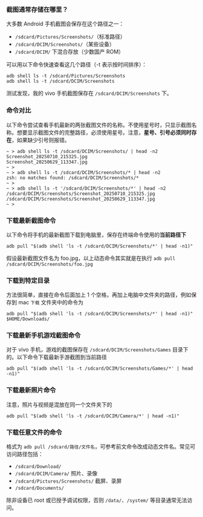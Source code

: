 ### 截图通常存储在哪里？

大多数 Android 手机截图会保存在这个路径之一：

- `/sdcard/Pictures/Screenshots/`（标准路径）
- `/sdcard/DCIM/Screenshots/`（某些设备）
- `/sdcard/DCIM/` 下混合存放（少数国产 ROM）

可以用以下命令快速查看这几个路径（-t 表示按时间排序）：

```shell
adb shell ls -t /sdcard/Pictures/Screenshots
adb shell ls -t /sdcard/DCIM/Screenshots
```

测试发现，我的 vivo 手机截图保存在 `/sdcard/DCIM/Screenshots` 下。

### 命令对比

以下命令尝试查看手机最新的两张截图文件的名称。不使用星号时，只显示截图名称。想要显示截图文件的完整路径，必须使用星号。注意，**星号、引号必须同时存在**，如果缺少引号则报错。

```shell
~ > adb shell ls -t /sdcard/DCIM/Screenshots/ | head -n2
Screenshot_20250710_215325.jpg
Screenshot_20250629_113347.jpg
~ >
~ > adb shell ls -t /sdcard/DCIM/Screenshots/* | head -n2
zsh: no matches found: /sdcard/DCIM/Screenshots/*
~ >
~ > adb shell ls -t '/sdcard/DCIM/Screenshots/*' | head -n2
/sdcard/DCIM/Screenshots/Screenshot_20250710_215325.jpg
/sdcard/DCIM/Screenshots/Screenshot_20250629_113347.jpg
~ >
```

### 下载最新截图命令

以下命令将手机的最新截图下载到电脑里，保存在终端命令使用的**当前路径下**

```shell
adb pull "$(adb shell 'ls -t /sdcard/DCIM/Screenshots/*' | head -n1)"
```

假设最新截图文件名为 foo.jpg，以上动态命令其实就是在执行
`adb pull /sdcard/DCIM/Screenshots/foo.jpg`

### 下载到特定目录

方法很简单，直接在命令后面加上 1 个空格，再加上电脑中文件夹的路径，例如保存到 mac `下载` 文件夹中的命令为

```shell
adb pull "$(adb shell 'ls -t /sdcard/DCIM/Screenshots/*' | head -n1)" $HOME/Downloads/
```

### 下载最新手机游戏截图命令

对于 vivo 手机，游戏的截图保存在 `/sdcard/DCIM/Screenshots/Games` 目录下的。以下命令下载最新手游截图到当前路径

```shell
adb pull "$(adb shell 'ls -t /sdcard/DCIM/Screenshots/Games/*' | head -n1)"
```

### 下载最新照片命令

注意，照片与视频是混放在同一个文件夹下的

```shell
adb pull "$(adb shell 'ls -t /sdcard/DCIM/Camera/*' | head -n1)"
```

### 下载任意文件的命令

格式为 `adb pull /sdcard/路径/文件名`，可参考前文命令改成动态文件名。常见可访问路径包括：

- `/sdcard/Download/`
- `/sdcard/DCIM/Camera/` 照片、录像
- `/sdcard/Pictures/Screenshots/` 截屏、录屏
- `/sdcard/Documents/`

除非设备已 root 或已授予调试权限，否则 `/data/`、`/system/` 等目录通常无法访问。
